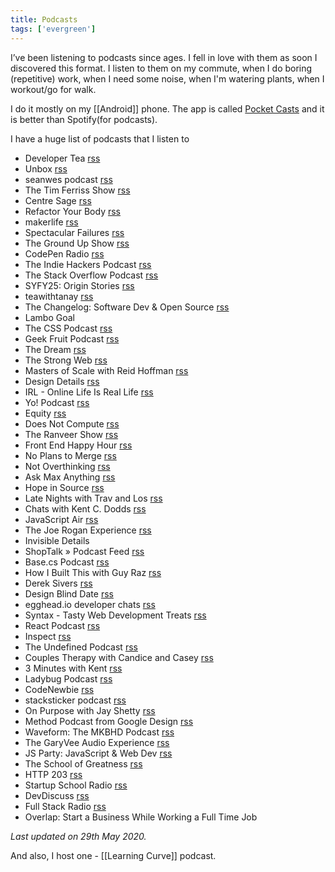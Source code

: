 ```yaml
---
title: Podcasts
tags: ['evergreen']
---
```


I’ve been listening to podcasts since ages. I fell in love with them as soon I discovered this format. I listen to them on my commute, when I do boring (repetitive) work, when I need some noise, when I'm watering plants, when I workout/go for walk.

I do it mostly on my [[Android]] phone. The app is called [Pocket Casts](https://www.pocketcasts.com/) and it is better than Spotify(for podcasts).

I have a huge list of podcasts that I listen to

- Developer Tea [rss](https://rss.simplecast.com/podcasts/363/rss)
- Unbox [rss](https://anchor.fm/s/3b926a4/podcast/rss)
- seanwes podcast [rss](https://seanwes.com/feed/podcast)
- The Tim Ferriss Show [rss](https://rss.art19.com/tim-ferriss-show)
- Centre Sage [rss](https://anchor.fm/s/1008ad44/podcast/rss)
- Refactor Your Body [rss](https://anchor.fm/s/82ea484/podcast/rss)
- makerlife [rss](https://feeds.transistor.fm/makerlife)
- Spectacular Failures [rss](https://feeds.publicradio.org/public_feeds/spectacular-failures/itunes/rss.rss)
- The Ground Up Show [rss](https://mattdavella.libsyn.com/rss)
- CodePen Radio [rss](https://blog.codepen.io/feed/podcast/)
- The Indie Hackers Podcast [rss](https://feeds.transistor.fm/the-indie-hackers-podcast)
- The Stack Overflow Podcast [rss](http://blog.stackexchange.com/feed/podcast)
- SYFY25: Origin Stories [rss](https://rss.art19.com/syfy25)
- teawithtanay [rss](https://anchor.fm/s/d4ab430/podcast/rss)
- The Changelog: Software Dev & Open Source [rss](https://changelog.com/podcast/feed)
- Lambo Goal
- The CSS Podcast [rss](https://thecsspodcast.libsyn.com/rss)
- Geek Fruit Podcast [rss](https://static.adorilabs.com/feed/geek-fruit-podcast.xml)
- The Dream [rss](https://www.omnycontent.com/d/playlist/aaea4e69-af51-495e-afc9-a9760146922b/5090fbc5-4e0d-4b52-9f28-aa3200e14bba/f75dd646-aa8d-4472-9b9a-aa3200e14bbf/podcast.rss)
- The Strong Web [rss](https://feeds.simplecast.com/_8vUv6Nh)
- Masters of Scale with Reid Hoffman [rss](https://rss.art19.com/masters-of-scale)
- Design Details [rss](https://rss.simplecast.com/podcasts/1034/rss)
- IRL - Online Life Is Real Life [rss](https://feeds.mozilla-podcasts.org/irl)
- Yo! Podcast [rss](https://feeds.simplecast.com/krDXNg2G)
- Equity [rss](https://feeds.simplecast.com/LDd0maWN)
- Does Not Compute [rss](https://rss.simplecast.com/podcasts/1386/rss)
- The Ranveer Show [rss](https://feeds.simplecast.com/7PWFZi_d)
- Front End Happy Hour [rss](https://feeds.soundcloud.com/users/soundcloud:users:206137365/sounds.rss)
- No Plans to Merge [rss](https://feeds.simplecast.com/tjCffbY2)
- Not Overthinking [rss](https://feeds.transistor.fm/not-overthinking)
- Ask Max Anything [rss](https://anchor.fm/s/106e8f4c/podcast/rss)
- Hope in Source [rss](https://feeds.transistor.fm/hope-in-source)
- Late Nights with Trav and Los [rss](https://feeds.simplecast.com/weVLqLY9)
- Chats with Kent C. Dodds [rss](https://feeds.simplecast.com/X_wS_WYh)
- JavaScript Air [rss](https://audio.javascriptair.com/feed.xml)
- The Joe Rogan Experience [rss](http://joeroganexp.joerogan.libsynpro.com/rss)
- Invisible Details
- ShopTalk » Podcast Feed [rss](https://shoptalkshow.com/feed/podcast)
- Base.cs Podcast [rss](http://feeds.codenewbie.org/basecs_podcast.xml)
- How I Built This with Guy Raz [rss](https://feeds.npr.org/510313/podcast.xml)
- Derek Sivers [rss](https://sivers.org/podcast.rss)
- Design Blind Date [rss](https://feeds.simplecast.com/WMrB80A8)
- egghead.io developer chats [rss](https://feeds.simplecast.com/saRCLXVY)
- Syntax - Tasty Web Development Treats [rss](https://feed.syntax.fm/rss)
- React Podcast [rss](https://rss.simplecast.com/podcasts/6265/rss)
- Inspect [rss](https://inspect.fm/feed.xml)
- The Undefined Podcast [rss](https://feeds.simplecast.com/8lcA0Is7)
- Couples Therapy with Candice and Casey [rss](https://anchor.fm/s/3b2be68/podcast/rss)
- 3 Minutes with Kent [rss](https://www.briefs.fm/3-minutes-with-kent.xml)
- Ladybug Podcast [rss](https://pinecast.com/feed/ladybug-podcast)
- CodeNewbie [rss](http://feeds.codenewbie.org/cnpodcast.xml)
- stacksticker podcast [rss](https://feeds.transistor.fm/stacksticker-podcast)
- On Purpose with Jay Shetty [rss](https://rss.art19.com/on-purpose-with-jay-shetty)
- Method Podcast from Google Design [rss](https://googledesignmethod.libsyn.com/rss)
- Waveform: The MKBHD Podcast [rss](http://feeds.feedburner.com/WaveformWithMkbhd)
- The GaryVee Audio Experience [rss](https://anchor.fm/s/f39a864/podcast/rss)
- JS Party: JavaScript & Web Dev [rss](https://changelog.com/jsparty/feed)
- The School of Greatness [rss](https://rss.art19.com/the-school-of-greatness)
- HTTP 203 [rss](http://feeds.feedburner.com/Http203Podcast)
- Startup School Radio [rss](http://feeds.soundcloud.com/users/soundcloud:users:150759713/sounds.rss)
- DevDiscuss [rss](http://feeds.devpods.dev/devdiscuss_podcast.xml)
- Full Stack Radio [rss](https://feeds.simplecast.com/Gd37VcDw)
- Overlap: Start a Business While Working a Full Time Job

_Last updated on 29th May 2020._

And also, I host one - [[Learning Curve]] podcast.
